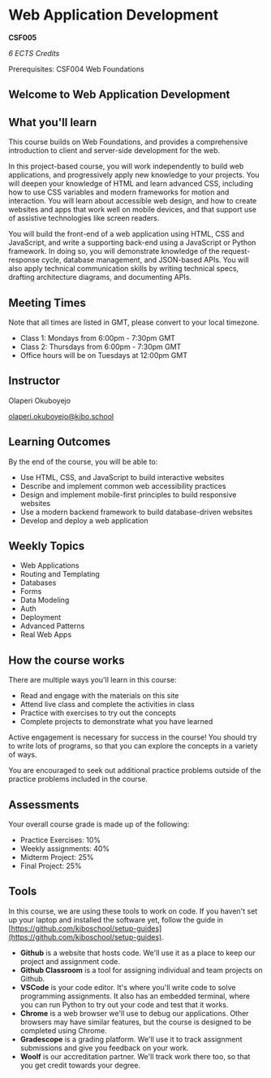 # Web Application Development

**CSF005**

_6 ECTS Credits_

Prerequisites: CSF004 Web Foundations

## Welcome to Web Application Development

<!-- welcome video -->

## What you'll learn

This course builds on Web Foundations, and provides a comprehensive introduction to client and server-side development for the web. 

In this project-based course, you will work independently to build web applications, and progressively apply new knowledge to your projects. You will deepen your knowledge of HTML and learn advanced CSS, including how to use CSS variables and modern frameworks for motion and interaction. You will learn about accessible web design, and how to create websites and apps that work well on mobile devices, and that support use of assistive technologies like screen readers.

You will build the front-end of a web application using HTML, CSS and JavaScript, and write a supporting back-end using a JavaScript or Python framework. In doing so, you will demonstrate knowledge of the request-response cycle, database management, and JSON-based APIs. You will also apply technical communication skills by writing technical specs, drafting architecture diagrams, and documenting APIs.

## Meeting Times

Note that all times are listed in GMT, please convert to your local timezone.

- Class 1: Mondays from 6:00pm - 7:30pm GMT
- Class 2: Thursdays from 6:00pm - 7:30pm GMT
- Office hours will be on Tuesdays at 12:00pm GMT

## Instructor

Olaperi Okuboyejo

<olaperi.okuboyejo@kibo.school>

## Learning Outcomes

By the end of the course, you will be able to:

- Use HTML, CSS, and JavaScript to build interactive websites
- Describe and implement common web accessibility practices 
- Design and implement mobile-first principles to build responsive websites
- Use a modern backend framework to build database-driven websites
- Develop and deploy a web application

## Weekly Topics

- Web Applications
- Routing and Templating
- Databases
- Forms
- Data Modeling
- Auth
- Deployment
- Advanced Patterns
- Real Web Apps

## How the course works

There are multiple ways you'll learn in this course:

- Read and engage with the materials on this site
- Attend live class and complete the activities in class
- Practice with exercises to try out the concepts
- Complete projects to demonstrate what you have learned

Active engagement is necessary for success in the course! You should try to write lots of programs, so that you can explore the concepts in a variety of ways.

You are encouraged to seek out additional practice problems outside of the practice problems included in the course.

## Assessments

Your overall course grade is made up of the following:

- Practice Exercises: 10%
- Weekly assignments: 40%
- Midterm Project: 25%
- Final Project: 25%

## Tools

In this course, we are using these tools to work on code. If you haven't set up
your laptop and installed the software yet, follow the guide in
[https://github.com/kiboschool/setup-guides](https://github.com/kiboschool/setup-guides).

* **Github** is a website that hosts code. We'll use it as a place to keep our project and assignment code.
* **Github Classroom** is a tool for assigning individual and team projects on Github. 
* **VSCode** is your code editor. It's where you'll write code to solve
    programming assignments. It also has an embedded terminal, where you can run
    Python to try out your code and test that it works.
* **Chrome** is a web browser we'll use to debug our applications. Other
    browsers may have similar features, but the course is designed to be
    completed using Chrome.
* **Gradescope** is a grading platform. We'll use it to track assignment
    submissions and give you feedback on your work.
* **Woolf** is our accreditation partner. We'll track work there too, so that
    you get credit towards your degree.
